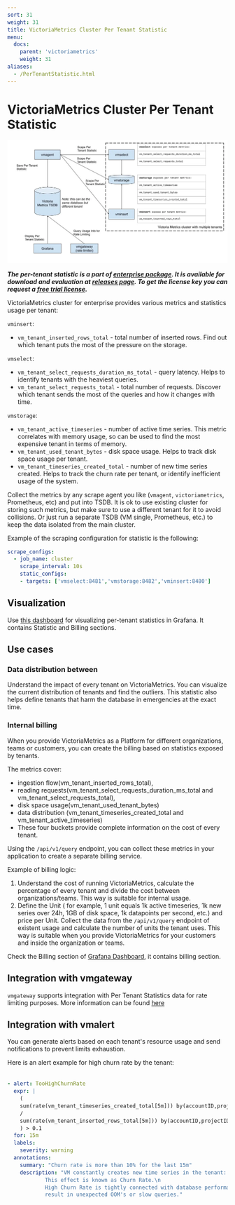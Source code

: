 ```yaml
---
sort: 31
weight: 31
title: VictoriaMetrics Cluster Per Tenant Statistic
menu:
  docs:
    parent: 'victoriametrics'
    weight: 31
aliases:
  - /PerTenantStatistic.html
---
```


# VictoriaMetrics Cluster Per Tenant Statistic

<img alt="cluster-per-tenant-stat" src="PerTenantStatistic-stats.webp">

***The per-tenant statistic is a part of [enterprise package](https://docs.victoriametrics.com/enterprise.html). It is available for download and evaluation at [releases page](https://github.com/VictoriaMetrics/VictoriaMetrics/releases/latest).
To get the license key you can request a [free trial license](https://victoriametrics.com/products/enterprise/trial/).***

VictoriaMetrics cluster for enterprise provides various metrics and statistics usage per tenant:

`vminsert`:
  * `vm_tenant_inserted_rows_total` - total number of inserted rows. Find out which tenant puts the most of the pressure on the storage.

`vmselect`:
  * `vm_tenant_select_requests_duration_ms_total` - query latency. Helps to identify tenants with the heaviest queries.
  * `vm_tenant_select_requests_total` - total number of requests. Discover which tenant sends the most of the queries and how it changes with time.

`vmstorage`:
  * `vm_tenant_active_timeseries` - number of active time series. This metric correlates with memory usage, so can be used to find the most expensive tenant in terms of memory.
  * `vm_tenant_used_tenant_bytes` - disk space usage. Helps to track disk space usage per tenant.
  * `vm_tenant_timeseries_created_total` - number of new time series created. Helps to track
    the churn rate per tenant, or identify inefficient usage of the system.

Collect the metrics by any scrape agent you like (`vmagent`, `victoriametrics`, Prometheus, etc) and put into TSDB.
It is ok to use existing cluster for storing such metrics, but make sure to use a different tenant for it to avoid collisions.
Or just run a separate TSDB (VM single, Prometheus, etc.) to keep the data isolated from the main cluster.

Example of the scraping configuration for statistic is the following:

```yaml
scrape_configs:
  - job_name: cluster
    scrape_interval: 10s
    static_configs:
    - targets: ['vmselect:8481','vmstorage:8482','vminsert:8480']
```

## Visualization

Use [this dashboard](https://grafana.com/grafana/dashboards/16399) for visualizing per-tenant statistics in Grafana.
It contains Statistic and Billing sections.

## Use cases

### Data distribution between

Understand the impact of every tenant on VictoriaMetrics. You can visualize the current distribution of tenants and find the outliers. This statistic also helps define tenants that harm the database in emergencies at the exact time.

### Internal billing

When you provide VictoriaMetrics as a Platform for different organizations, teams or customers, you can create the billing based on statistics exposed by tenants.

The metrics cover:

* ingestion flow(vm_tenant_inserted_rows_total),
* reading requests(vm_tenant_select_requests_duration_ms_total and vm_tenant_select_requests_total),
* disk space usage(vm_tenant_used_tenant_bytes)
* data distribution (vm_tenant_timeseries_created_total and vm_tenant_active_timeseries)
* These four buckets provide complete information on the cost of every tenant.

Using the `/api/v1/query` endpoint, you can collect these metrics in your application to create a separate billing service.

Example of billing logic:
1. Understand the cost of running VictoriaMetrics, calculate the percentage of every tenant and divide the cost between organizations/teams. This way is suitable for internal usage.
1. Define the Unit ( for example, 1 unit equals 1k active timeseries, 1k new series over 24h, 1GB of disk space, 1k datapoints per second, etc.) and price per Unit. Collect the data from the `/api/v1/query` endpoint of existent usage and calculate the number of units the tenant uses. This way is suitable when you provide VictoriaMetrics for your customers and inside the organization or teams.

Check the Billing section of [Grafana Dashboard](#visualization), it contains billing section.

## Integration with vmgateway

`vmgateway` supports integration with Per Tenant Statistics data for rate limiting purposes.
More information can be found [here](https://docs.victoriametrics.com/vmgateway.html)

## Integration with vmalert

You can generate alerts based on each tenant's resource usage and send notifications
to prevent limits exhaustion.

Here is an alert example for high churn rate by the tenant:

```yaml

- alert: TooHighChurnRate
  expr: |
    (
    sum(rate(vm_tenant_timeseries_created_total[5m])) by(accountID,projectID)
    /
    sum(rate(vm_tenant_inserted_rows_total[5m])) by(accountID,projectID)
    ) > 0.1
  for: 15m
  labels:
    severity: warning
  annotations:
    summary: "Churn rate is more than 10% for the last 15m"
    description: "VM constantly creates new time series in the tenant: {{ $labels.accountID }}:{{ $labels.projectID }}.\n
            This effect is known as Churn Rate.\n
            High Churn Rate is tightly connected with database performance and may
            result in unexpected OOM's or slow queries."
```
